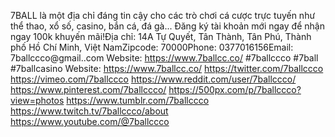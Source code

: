 7BALL là một địa chỉ đáng tin cậy cho các trò chơi cá cược trực tuyến như thể thao, xổ số, casino, bắn cá, đá gà... Đăng ký tài khoản mới ngay để nhận ngay 100k khuyến mãi!Địa chỉ: 14A Tự Quyết, Tân Thành, Tân Phú, Thành phố Hồ Chí Minh, Việt NamZipcode: 70000Phone: 0377016156Email: 7ballccco@gmail..com
Website:
https://www.7ballcc.co/
#7ballccco #7ball #7ballcasino
Website:
https://www.7ballcc.co/
https://twitter.com/7ballccco
https://vimeo.com/7ballccco
https://www.reddit.com/user/7ballccco/
https://www.pinterest.com/7ballccco/
https://500px.com/p/7ballccco?view=photos
https://www.tumblr.com/7ballccco
https://www.twitch.tv/7ballccco/about
https://www.youtube.com/@7ballccco